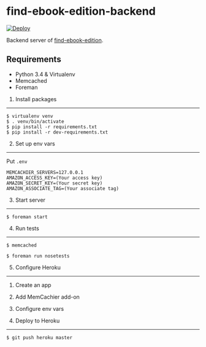 find-ebook-edition-backend
==========================

[![Deploy](https://www.herokucdn.com/deploy/button.png)](https://heroku.com/deploy)

Backend server of [find-ebook-edition](https://github.com/capybala/find-ebook-edition).


Requirements
------------

- Python 3.4 & Virtualenv
- Memcached
- Foreman


1. Install packages
-------------------

```
$ virtualenv venv
$ . venv/bin/activate
$ pip install -r requirements.txt
$ pip install -r dev-requirements.txt
```


2. Set up env vars
------------------

Put `.env`

```
MEMCACHIER_SERVERS=127.0.0.1
AMAZON_ACCESS_KEY=(Your access key)
AMAZON_SECRET_KEY=(Your secret key)
AMAZON_ASSOCIATE_TAG=(Your associate tag)
```


3. Start server
---------------

```
$ foreman start
```


4. Run tests
------------

```
$ memcached
```

```
$ foreman run nosetests
```


5. Configure Heroku
-------------------

1. Create an app
2. Add MemCachier add-on
3. Configure env vars


6. Deploy to Heroku
-------------------

```
$ git push heroku master
```
